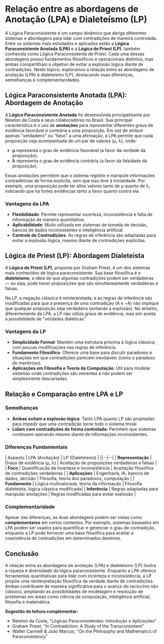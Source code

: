 
# Relação entre as abordagens de Anotação (LPA) e Dialeteísmo (LP)

A Lógica Paraconsistente é um campo dinâmico que abriga diferentes sistemas e abordagens para lidar com contradições de maneira controlada. Entre os sistemas mais estudados e aplicados estão a **Lógica Paraconsistente Anotada (LPA)** e a **Lógica de Priest (LP)**, também conhecida como Lógica Paraconsistente de Priest. Cada uma dessas abordagens possui fundamentos filosóficos e operacionais distintos, mas ambas compartilham o objetivo de evitar a explosão lógica diante de contradições. Neste tópico, exploramos a relação entre as abordagens de anotação (LPA) e dialeteísmo (LP), destacando suas diferenças, semelhanças e complementaridades.



## Lógica Paraconsistente Anotada (LPA): Abordagem de Anotação

A **Lógica Paraconsistente Anotada** foi desenvolvida principalmente por Newton da Costa e seus colaboradores no Brasil. Sua principal característica é o uso de **anotações** para representar diferentes graus de evidência favorável e contrária a uma proposição. Em vez de atribuir apenas "verdadeiro" ou "falso" a uma afirmação, a LPA permite que cada proposição seja acompanhada de um par de valores (μ, λ), onde:

- **μ** representa o grau de evidência favorável (a favor da verdade da proposição);
- **λ** representa o grau de evidência contrária (a favor da falsidade da proposição).

Essas anotações permitem que o sistema registre e manipule informações contraditórias de forma explícita, sem que isso leve à trivialidade. Por exemplo, uma proposição pode ter altos valores tanto de μ quanto de λ, indicando que há fortes evidências tanto a favor quanto contra ela.

### Vantagens da LPA

- **Flexibilidade**: Permite representar incerteza, inconsistência e falta de informação de maneira quantitativa.
- **Aplicabilidade**: Muito utilizada em sistemas de tomada de decisão, bancos de dados inconsistentes e inteligência artificial.
- **Controle de Contradições**: As regras de inferência são adaptadas para evitar a explosão lógica, mesmo diante de contradições explícitas.



## Lógica de Priest (LP): Abordagem Dialeteísta

A **Lógica de Priest (LP)**, proposta por Graham Priest, é um dos sistemas mais conhecidos de lógica paraconsistente. Sua base filosófica é o **dialeteísmo**, a ideia de que algumas contradições podem ser verdadeiras — ou seja, pode haver proposições que são simultaneamente verdadeiras e falsas.

Na LP, a negação clássica é reinterpretada, e as regras de inferência são modificadas para que a presença de uma contradição (A e ¬A) não implique que qualquer proposição seja verdadeira (evitando a explosão). No entanto, diferentemente da LPA, a LP não utiliza graus de evidência, mas sim aceita a possibilidade de "verdades dialéticas".

### Vantagens da LP

- **Simplicidade Formal**: Mantém uma estrutura próxima à lógica clássica, com poucas modificações nas regras de inferência.
- **Fundamento Filosófico**: Oferece uma base para discutir paradoxos e situações em que contradições parecem inevitáveis (como o paradoxo do mentiroso).
- **Aplicações em Filosofia e Teoria da Computação**: Útil para modelar sistemas onde contradições são inerentes e não podem ser simplesmente descartadas.



## Relação e Comparação entre LPA e LP

### Semelhanças

- **Ambas evitam a explosão lógica**: Tanto LPA quanto LP são projetadas para impedir que uma contradição torne todo o sistema trivial.
- **Lidam com contradições de forma controlada**: Permitem que sistemas continuem operando mesmo diante de informações inconsistentes.

### Diferenças Fundamentais

| Aspecto                | LPA (Anotação)                                   | LP (Dialeteísmo)                                 |
||--|--|
| **Representação**      | Graus de evidência (μ, λ)                        | Aceitação de proposições verdadeiras e falsas    |
| **Foco**               | Quantificação da incerteza e inconsistência      | Aceitação filosófica de contradições verdadeiras |
| **Aplicações**         | Engenharia, IA, bancos de dados, decisão         | Filosofia, teoria dos paradoxos, computação      |
| **Fundamento**         | Lógica multivalorada, teoria da informação       | Filosofia dialeteísta, lógica clássica modificada|
| **Inferência**         | Regras adaptadas para manipular anotações        | Regras modificadas para evitar explosão          |

### Complementaridade

Apesar das diferenças, as duas abordagens podem ser vistas como **complementares** em certos contextos. Por exemplo, sistemas baseados em LPA podem ser usados para quantificar e gerenciar o grau de contradição, enquanto a LP pode fornecer uma base filosófica para aceitar a coexistência de contradições em determinados domínios.



## Conclusão

A relação entre as abordagens de anotação (LPA) e dialeteísmo (LP) ilustra a riqueza e diversidade da lógica paraconsistente. Enquanto a LPA oferece ferramentas quantitativas para lidar com incerteza e inconsistência, a LP propõe uma reinterpretação filosófica da verdade diante de contradições. Ambas contribuem de maneira significativa para o avanço do raciocínio não clássico, ampliando as possibilidades de modelagem e resolução de problemas em áreas como ciência da computação, inteligência artificial, filosofia e matemática.



**Sugestão de leitura complementar:**
- Newton da Costa, "Lógicas Paraconsistentes: Introdução e Aplicações"
- Graham Priest, "In Contradiction: A Study of the Transconsistent"
- Walter Carnielli & João Marcos, "On the Philosophy and Mathematics of Paraconsistency"

